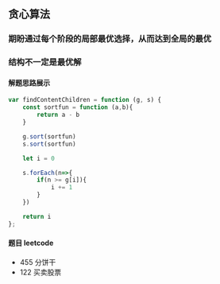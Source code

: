 ## 贪心算法

### 期盼通过每个阶段的局部最优选择，从而达到全局的最优

### 结构不一定是最优解

#### 解题思路展示

```javascript
var findContentChildren = function (g, s) {
    const sortfun = function (a,b){
        return a - b
    }

    g.sort(sortfun)
    s.sort(sortfun)

    let i = 0

    s.forEach(n=>{
        if(n >= g[i]){
            i += 1
        }
    })

    return i 
};
```

#### 题目 leetcode

- 455 分饼干
- 122 买卖股票

